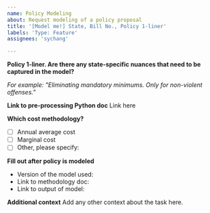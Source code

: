 ```yaml
---
name: Policy Modeling
about: Request modeling of a policy proposal
title: '[Model me!] State, Bill No., Policy 1-liner'
labels: 'Type: Feature'
assignees: 'sychang'

---
```


**Policy 1-liner. Are there any state-specific nuances that need to be captured in the model?**

_For example: "Eliminating mandatory minimums. Only for non-violent offenses."_

**Link to pre-processing Python doc**
Link here

**Which cost methodology?**
- [ ] Annual average cost
- [ ] Marginal cost
- [ ] Other, please specify:

**Fill out after policy is modeled**
- Version of the model used:
- Link to methodology doc:
- Link to output of model:

**Additional context**
Add any other context about the task here.
